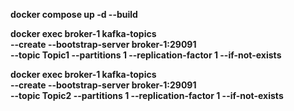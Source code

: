 **docker compose up -d --build**

**docker exec broker-1 kafka-topics \
  --create --bootstrap-server broker-1:29091 \
  --topic Topic1 --partitions 1 --replication-factor 1 --if-not-exists**

**docker exec broker-1 kafka-topics \
  --create --bootstrap-server broker-1:29091 \
  --topic Topic2 --partitions 1 --replication-factor 1 --if-not-exists**
